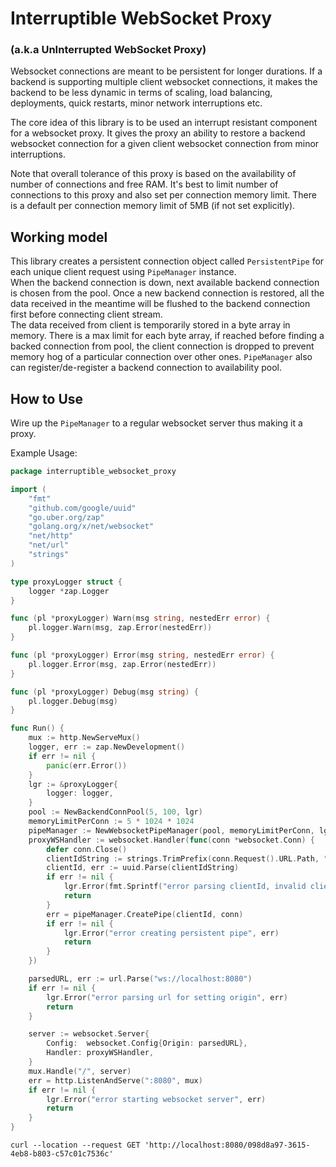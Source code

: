 # Interruptible WebSocket Proxy

### (a.k.a UnInterrupted WebSocket Proxy)

Websocket connections are meant to be persistent for longer durations. If a backend is supporting multiple client
websocket connections, it makes the backend to be less dynamic in terms of scaling, load balancing, deployments, quick
restarts, minor network interruptions etc.

The core idea of this library is to be used an interrupt resistant component for a websocket proxy. It gives the proxy an ability to restore a backend websocket connection for a given client websocket connection from minor interruptions.

Note that overall tolerance of this proxy is based on the availability of number of connections and free RAM. It's best to limit number of connections to this proxy and also set per connection memory limit. There is a default per connection memory limit of 5MB (if not set explicitly).

## Working model

This library creates a persistent connection object called `PersistentPipe` for each unique client request
using `PipeManager` instance.   
When the backend connection is down, next available backend connection is chosen from the pool. Once a new backend
connection is restored, all the data received in the meantime will be flushed to the backend connection first before
connecting client stream.   
The data received from client is temporarily stored in a byte array in memory. There is a max limit for each byte array,
if reached before finding a backed connection from pool, the client connection is dropped to prevent memory hog of a particular connection over other ones.
`PipeManager` also can register/de-register a backend connection to availability pool.

## How to Use

Wire up the `PipeManager` to a regular websocket server thus making it a proxy.

Example Usage:

```go
package interruptible_websocket_proxy

import (
	"fmt"
	"github.com/google/uuid"
	"go.uber.org/zap"
	"golang.org/x/net/websocket"
	"net/http"
	"net/url"
	"strings"
)

type proxyLogger struct {
	logger *zap.Logger
}

func (pl *proxyLogger) Warn(msg string, nestedErr error) {
	pl.logger.Warn(msg, zap.Error(nestedErr))
}

func (pl *proxyLogger) Error(msg string, nestedErr error) {
	pl.logger.Error(msg, zap.Error(nestedErr))
}

func (pl *proxyLogger) Debug(msg string) {
	pl.logger.Debug(msg)
}

func Run() {
	mux := http.NewServeMux()
	logger, err := zap.NewDevelopment()
	if err != nil {
		panic(err.Error())
	}
	lgr := &proxyLogger{
		logger: logger,
	}
	pool := NewBackendConnPool(5, 100, lgr)
	memoryLimitPerConn := 5 * 1024 * 1024
	pipeManager := NewWebsocketPipeManager(pool, memoryLimitPerConn, lgr)
	proxyWSHandler := websocket.Handler(func(conn *websocket.Conn) {
		defer conn.Close()
		clientIdString := strings.TrimPrefix(conn.Request().URL.Path, "/")
		clientId, err := uuid.Parse(clientIdString)
		if err != nil {
			lgr.Error(fmt.Sprintf("error parsing clientId, invalid clientIdString in the path: %s", clientIdString), err)
			return
		}
		err = pipeManager.CreatePipe(clientId, conn)
		if err != nil {
			lgr.Error("error creating persistent pipe", err)
			return
		}
	})

	parsedURL, err := url.Parse("ws://localhost:8080")
	if err != nil {
		lgr.Error("error parsing url for setting origin", err)
		return
	}

	server := websocket.Server{
		Config:  websocket.Config{Origin: parsedURL},
		Handler: proxyWSHandler,
	}
	mux.Handle("/", server)
	err = http.ListenAndServe(":8080", mux)
	if err != nil {
		lgr.Error("error starting websocket server", err)
		return
	}
}

```

```curl
curl --location --request GET 'http://localhost:8080/098d8a97-3615-4eb8-b803-c57c01c7536c'
```
